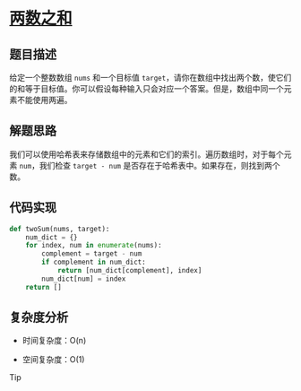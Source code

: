 # [两数之和](https://leetcode.cn/problems/two-sum/description/)

## 题目描述
给定一个整数数组 `nums` 和一个目标值 `target`，请你在数组中找出两个数，使它们的和等于目标值。你可以假设每种输入只会对应一个答案。但是，数组中同一个元素不能使用两遍。

## 解题思路
我们可以使用哈希表来存储数组中的元素和它们的索引。遍历数组时，对于每个元素 `num`，我们检查 `target - num` 是否存在于哈希表中。如果存在，则找到两个数。

## 代码实现
```python
def twoSum(nums, target):
    num_dict = {}
    for index, num in enumerate(nums):
        complement = target - num
        if complement in num_dict:
            return [num_dict[complement], index]
        num_dict[num] = index
    return []
```

## 复杂度分析

- 时间复杂度：O(n)

- 空间复杂度：O(1)  

> [!TIP]
>
> 



​     







